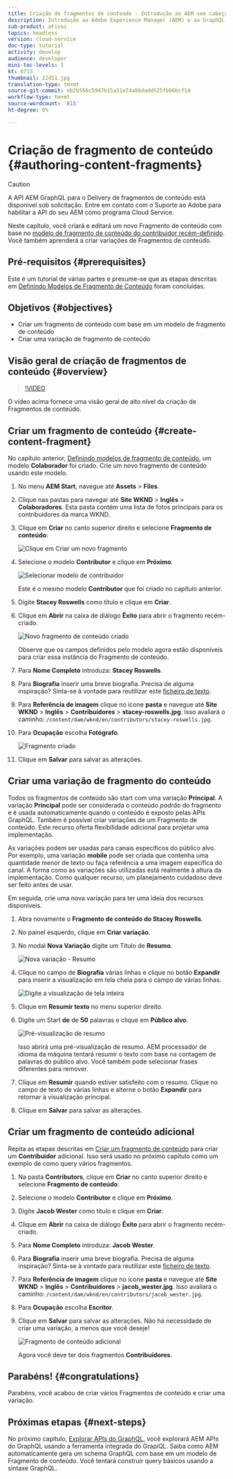 ```yaml
---
title: Criação de fragmentos de conteúdo - Introdução ao AEM sem cabeçalho - GraphQL
description: Introdução ao Adobe Experience Manager (AEM) e ao GraphQL. Crie e edite um novo Fragmento de conteúdo com base em um Modelo de fragmento de conteúdo. Saiba como criar variações de Fragmentos de conteúdo.
sub-product: ativos
topics: headless
version: cloud-service
doc-type: tutorial
activity: develop
audience: developer
mini-toc-levels: 1
kt: 6713
thumbnail: 22451.jpg
translation-type: tm+mt
source-git-commit: eb2b556c5947b15a31a74a86dadd525fb06bcf14
workflow-type: tm+mt
source-wordcount: '815'
ht-degree: 0%

---
```



# Criação de fragmento de conteúdo {#authoring-content-fragments}

>[!CAUTION]
>
> A API AEM GraphQL para o Delivery de fragmentos de conteúdo está disponível sob solicitação.
> Entre em contato com o Suporte ao Adobe para habilitar a API do seu AEM como programa Cloud Service.

Neste capítulo, você criará e editará um novo Fragmento de conteúdo com base no [modelo de fragmento de conteúdo do contribuidor recém-definido](./content-fragment-models.md). Você também aprenderá a criar variações de Fragmentos de conteúdo.

## Pré-requisitos {#prerequisites}

Este é um tutorial de várias partes e presume-se que as etapas descritas em [Definindo Modelos de Fragmento de Conteúdo](./content-fragment-models.md) foram concluídas.

## Objetivos {#objectives}

* Criar um fragmento de conteúdo com base em um modelo de fragmento de conteúdo
* Criar uma variação de fragmento de conteúdo

## Visão geral de criação de fragmentos de conteúdo {#overview}

>[!VIDEO](https://video.tv.adobe.com/v/22451/?quality=12&learn=on)

O vídeo acima fornece uma visão geral de alto nível da criação de Fragmentos de conteúdo.

## Criar um fragmento de conteúdo {#create-content-fragment}

No capítulo anterior, [Definindo modelos de fragmento de conteúdo](./content-fragment-models.md), um modelo **Colaborador** foi criado. Crie um novo fragmento de conteúdo usando este modelo.

1. No menu **AEM Start**, navegue até **Assets** > **Files**.
1. Clique nas pastas para navegar até **Site WKND** > **Inglês** > **Colaboradores**. Esta pasta contém uma lista de fotos principais para os contribuidores da marca WKND.

1. Clique em **Criar** no canto superior direito e selecione **Fragmento de conteúdo**:

   ![Clique em Criar um novo fragmento](assets/author-content-fragments/create-content-fragment-menu.png)

1. Selecione o modelo **Contributor** e clique em **Próximo**.

   ![Selecionar modelo de contribuidor](assets/author-content-fragments/select-contributor-model.png)

   Este é o mesmo modelo **Contributor** que foi criado no capítulo anterior.

1. Digite **Stacey Roswells** como título e clique em **Criar**.
1. Clique em **Abrir** na caixa de diálogo **Êxito** para abrir o fragmento recém-criado.

   ![Novo fragmento de conteúdo criado](assets/author-content-fragments/new-content-fragment.png)

   Observe que os campos definidos pelo modelo agora estão disponíveis para criar essa instância do Fragmento de conteúdo.

1. Para **Nome Completo** introduza: **Stacey Roswells**.
1. Para **Biografia** inserir uma breve biografia. Precisa de alguma inspiração? Sinta-se à vontade para reutilizar este [ficheiro de texto](assets/author-content-fragments/stacey-roswells-bio.txt).
1. Para **Referência de imagem** clique no ícone **pasta** e navegue até **Site WKND** > **Inglês** > **Contribuidores** > **stacey-roswells.jpg**. Isso avaliará o caminho: `/content/dam/wknd/en/contributors/stacey-roswells.jpg`.
1. Para **Ocupação** escolha **Fotógrafo**.

   ![Fragmento criado](assets/author-content-fragments/stacye-roswell-fragment-authored.png)

1. Clique em **Salvar** para salvar as alterações.

## Criar uma variação de fragmento do conteúdo

Todos os fragmentos de conteúdo são start com uma variação **Principal**. A variação **Principal** pode ser considerada o conteúdo *padrão* do fragmento e é usada automaticamente quando o conteúdo é exposto pelas APIs GraphQL. Também é possível criar variações de um Fragmento de conteúdo. Este recurso oferta flexibilidade adicional para projetar uma implementação.

As variações podem ser usadas para canais específicos do público alvo. Por exemplo, uma variação **mobile** pode ser criada que contenha uma quantidade menor de texto ou faça referência a uma imagem específica do canal. A forma como as variações são utilizadas está realmente à altura da implementação. Como qualquer recurso, um planejamento cuidadoso deve ser feito antes de usar.

Em seguida, crie uma nova variação para ter uma ideia dos recursos disponíveis.

1. Abra novamente o **Fragmento de conteúdo do Stacey Roswells**.
1. No painel esquerdo, clique em **Criar variação**.
1. No modal **Nova Variação** digite um Título de **Resumo**.

   ![Nova variação - Resumo](assets/author-content-fragments/new-variation-summary.png)

1. Clique no campo de **Biografia** várias linhas e clique no botão **Expandir** para inserir a visualização em tela cheia para o campo de várias linhas.

   ![Digite a visualização de tela inteira](assets/author-content-fragments/enter-full-screen-view.png)

1. Clique em **Resumir texto** no menu superior direito.

1. Digite um Start **de** de **50** palavras e clique em **Público alvo**.

   ![Pré-visualização de resumo](assets/author-content-fragments/summarize-text-preview.png)

   Isso abrirá uma pré-visualização de resumo. AEM processador de idioma da máquina tentará resumir o texto com base na contagem de palavras do público alvo. Você também pode selecionar frases diferentes para remover.

1. Clique em **Resumir** quando estiver satisfeito com o resumo. Clique no campo de texto de várias linhas e alterne o botão **Expandir** para retornar à visualização principal.

1. Clique em **Salvar** para salvar as alterações.

## Criar um fragmento de conteúdo adicional

Repita as etapas descritas em [Criar um fragmento de conteúdo](#create-content-fragment) para criar um **Contribuidor** adicional. Isso será usado no próximo capítulo como um exemplo de como query vários fragmentos.

1. Na pasta **Contributors**, clique em **Criar** no canto superior direito e selecione **Fragmento de conteúdo**:
1. Selecione o modelo **Contributor** e clique em **Próximo**.
1. Digite **Jacob Wester** como título e clique em **Criar**.
1. Clique em **Abrir** na caixa de diálogo **Êxito** para abrir o fragmento recém-criado.
1. Para **Nome Completo** introduza: **Jacob Wester**.
1. Para **Biografia** inserir uma breve biografia. Precisa de alguma inspiração? Sinta-se à vontade para reutilizar este [ficheiro de texto](assets/author-content-fragments/jacob-wester.txt).
1. Para **Referência de imagem** clique no ícone **pasta** e navegue até **Site WKND** > **Inglês** > **Contribuidores** > **jacob_wester.jpg**. Isso avaliará o caminho: `/content/dam/wknd/en/contributors/jacob_wester.jpg`.
1. Para **Ocupação** escolha **Escritor**.
1. Clique em **Salvar** para salvar as alterações. Não há necessidade de criar uma variação, a menos que você deseje!

   ![Fragmento de conteúdo adicional](assets/author-content-fragments/additional-content-fragment.png)

   Agora você deve ter dois fragmentos **Contribuidores**.

## Parabéns! {#congratulations}

Parabéns, você acabou de criar vários Fragmentos de conteúdo e criar uma variação.

## Próximas etapas {#next-steps}

No próximo capítulo, [Explorar APIs do GraphQL](explore-graphql-api.md), você explorará AEM APIs do GraphQL usando a ferramenta integrada do GrapiQL. Saiba como AEM automaticamente gera um schema GraphQL com base em um modelo de Fragmento de conteúdo. Você tentará construir query básicos usando a sintaxe GraphQL.